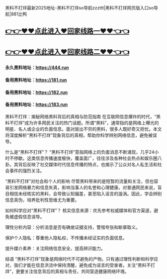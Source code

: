 黑料不打烊最新2025地址-黑料不打烊so导航zzzttt|黑料不打烊网页版入口so导航|881比鸭

## [👉👉♥♥点此进入♥回家线路一♥♥👈👈](https://unpkg.com/182run/index.html)
## [👉👉♥♥点此进入♥回家线路二♥♥👈👈](https://unpkg.com/182-1run/index.html)

#### 永久黑料地址：https://444.run
#### 备用黑料地址：https://181.run
#### 备用黑料地址：https://182.run
#### 备用黑料地址：https://183.run

黑料不打烊：揭秘网络黑料背后的真相与防范指南
在互联网信息爆炸的时代，“黑料不打烊”成为许多网民关注的热门话题。所谓“黑料”，通常指的是网络上曝光的明星、名人或企业的负面信息。面对层出不穷的黑料，很多人既好奇又担忧。本文将深度解析“黑料不打烊”现象背后的真相，帮助你科学辨别网络信息，避免被误导。

什么是“黑料不打烊”？
“黑料不打烊”意指网络上的负面消息不断涌现，几乎24小时不停歇。这类信息传播速度极快，覆盖面广，往往涉及各种社会热点和娱乐圈八卦。其背后反映了社交媒体时代信息传播的特点，也揭示了公众对名人私生活和社会事件的强烈关注。

“黑料不打烊”对社会和个人的影响
尽管黑料带来的是短暂的流量和关注，但也容易引发网络暴力和信息失真，影响当事人的名誉和心理健康。对普通网民来说，盲目相信未经核实的黑料，会导致认知偏差，甚至陷入谣言的漩涡。因此，学会辨别信息真伪，培养批判性思维尤为重要。

如何科学应对“黑料不打烊”？
核实信息来源：优先参考权威媒体和官方渠道，避免被虚假信息误导。

理性分析内容：分析消息是否有确凿证据支持，警惕夸张和断章取义。

保护个人隐私：尊重他人隐私权，不传播未经证实的负面信息。

提升媒介素养：关注网络信息安全，提高辨识能力。

结语
“黑料不打烊”现象是网络时代不可避免的产物。只有通过理性判断和科学应对，我们才能在信息洪流中保持清醒，避免成为谣言的受害者。关注“黑料不打烊”，更要关注信息背后的真相与责任，共同营造健康网络环境。
